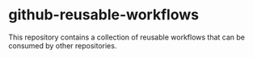 # github-reusable-workflows

This repository contains a collection of reusable workflows that can be consumed by other repositories.
